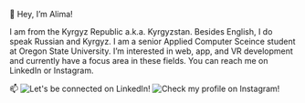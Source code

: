 👋 Hey, I’m Alima! 

I am from the Kyrgyz Republic a.k.a. Kyrgyzstan. Besides English, I do speak Russian and Kyrgyz. 
I am a senior Applied Computer Sceince student at Oregon State University. 
I’m interested in web, app, and VR development and currently have a focus area in these fields. You can reach me on LinkedIn or Instagram.

📫
![Let's be connected on LinkedIn!](https://www.linkedin.com/in/alima-matyeva-88987819a)
![Check my profile on Instagram!](https://www.instagram.com/peaceminus15/)


<!---
matyevaa/matyevaa is a ✨ special ✨ repository because its `README.md` (this file) appears on your GitHub profile.
You can click the Preview link to take a look at your changes.
--->
